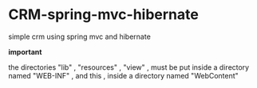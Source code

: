 # CRM-spring-mvc-hibernate
simple crm using spring mvc and hibernate


**important**

the directories "lib" , "resources" , "view" , must be put inside a directory named "WEB-INF" , and this , inside a directory named "WebContent"

